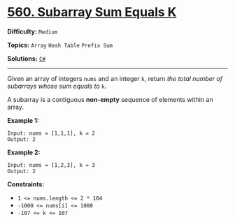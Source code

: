 # [560. Subarray Sum Equals K](https://leetcode.com/problems/subarray-sum-equals-k/)

**Difficulty:** `Medium`

**Topics:** `Array` `Hash Table` `Prefix Sum`

**Solutions:** [`C#`](../../src/csharp/challenges/Problems/SubarraySumEqualsK.cs)

---

Given an array of integers `nums` and an integer `k`, return *the total number of subarrays whose sum equals to* `k`.

A subarray is a contiguous **non-empty** sequence of elements within an array.

**Example 1:**

```
Input: nums = [1,1,1], k = 2
Output: 2
```

**Example 2:**

```
Input: nums = [1,2,3], k = 3
Output: 2
```

**Constraints:**

* `1 <= nums.length <= 2 * 104`
* `-1000 <= nums[i] <= 1000`
* `-107 <= k <= 107`